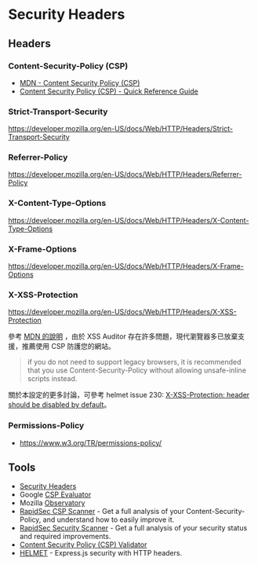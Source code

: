 # Security Headers

## Headers

### Content-Security-Policy (CSP)

- [MDN - Content Security Policy (CSP)](https://developer.mozilla.org/en-US/docs/Web/HTTP/CSP)
- [Content Security Policy (CSP) - Quick Reference Guide](https://content-security-policy.com/)

### Strict-Transport-Security

https://developer.mozilla.org/en-US/docs/Web/HTTP/Headers/Strict-Transport-Security

### Referrer-Policy

https://developer.mozilla.org/en-US/docs/Web/HTTP/Headers/Referrer-Policy

### X-Content-Type-Options

https://developer.mozilla.org/en-US/docs/Web/HTTP/Headers/X-Content-Type-Options

### X-Frame-Options

https://developer.mozilla.org/en-US/docs/Web/HTTP/Headers/X-Frame-Options

### X-XSS-Protection

https://developer.mozilla.org/en-US/docs/Web/HTTP/Headers/X-XSS-Protection

參考 [MDN 的說明](https://developer.mozilla.org/en-US/docs/Web/HTTP/Headers/X-XSS-Protection) ，由於 XSS Auditor 存在許多問題，現代瀏覽器多已放棄支援，推薦使用 CSP 防護您的網站。

> if you do not need to support legacy browsers, it is recommended that you use Content-Security-Policy without allowing unsafe-inline scripts instead.

關於本設定的更多討論，可參考 helmet issue 230: [X-XSS-Protection: header should be disabled by default](https://github.com/helmetjs/helmet/issues/230)。

### Permissions-Policy

- https://www.w3.org/TR/permissions-policy/

## Tools

- [Security Headers](https://securityheaders.com/)
- Google [CSP Evaluator](https://csp-evaluator.withgoogle.com/)
- Mozilla [Observatory](https://observatory.mozilla.org)
- [RapidSec CSP Scanner](https://cspscanner.com/) - Get a full analysis of your Content-Security-Policy, and understand how to easily improve it.
- [RapidSec Security Scanner](https://rapidsec.com/analyze) - Get a full analysis of your security status and required improvements.
- [Content Security Policy (CSP) Validator](https://cspvalidator.org/#url=https://cspvalidator.org/)
- [HELMET](https://github.com/helmetjs/helmet) - Express.js security with HTTP headers.
